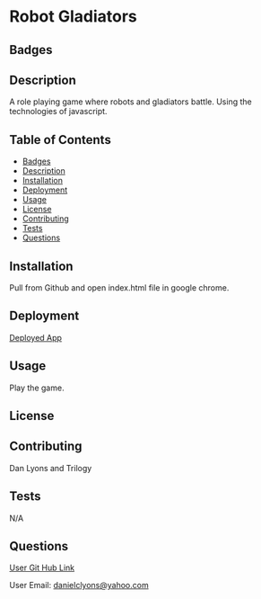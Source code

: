 # Robot Gladiators  

## Badges



## Description

A role playing game where robots and gladiators battle.  Using the technologies of javascript.

## Table of Contents
* [Badges](#badges)
* [Description](#description)
* [Installation](#installation)
* [Deployment](#deployed)
* [Usage](#usage)
* [License](#license)
* [Contributing](#contributing)
* [Tests](#tests)
* [Questions](#questions)

## Installation

Pull from Github and open index.html file in google chrome.

## Deployment


[Deployed App](https://dancl6.github.io/robot-gladiators2/)

## Usage 

Play the game.

## License



## Contributing

Dan Lyons and Trilogy

## Tests

N/A

## Questions

[User Git Hub Link](https://github.com/dancl6/robot-gladiators2/ )

User Email: danielclyons@yahoo.com
